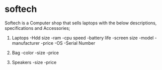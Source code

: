 # softech

Softech is a Computer shop that sells laptops with the below descriptions, specifications and Accessories;
1. Laptops
-Hdd size
-ram
-cpu speed
-battery life
-screen size
-model
-manufacturer
-price
-OS
-Serial Number


2. Bag
-color
-size
-price

3. Speakers
-size
-price

